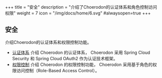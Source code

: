 +++
title = "安全"
description = "介绍了Choerodon的认证体系和角色控制访问权限"
weight = 7
icon = "/img/docs/home/6.svg"
#alwaysopen=true
+++

## 安全

介绍Choerodon的认证体系和权限控制功能。

- [认证体系](./authentication) 介绍 Choerodon 的认证体系， Choerodon 采用 Spring Cloud Security 和 Spring Cloud OAuth2 作为认证技术框架。
- [权限控制](./rbac) 介绍 Choerodon 的权限控制功能， Choerodon 采用基于角色的权限访问控制（Role-Based Access Control）。